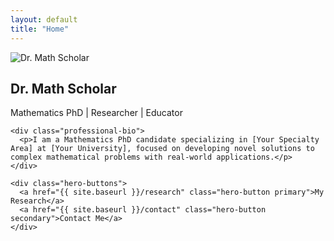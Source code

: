 ```yaml
---
layout: default
title: "Home"
---
```


<section class="hero-section">
  <div class="professional-profile">
    <div class="profile-header">
      <img src="{{ site.baseurl }}/assets/images/profile.jpg" alt="Dr. Math Scholar" class="profile-image">
      <div class="profile-title">
        <h1>Dr. Math Scholar</h1>
        <p class="designation">Mathematics PhD | Researcher | Educator</p>
      </div>
    </div>
    
    <div class="professional-bio">
      <p>I am a Mathematics PhD candidate specializing in [Your Specialty Area] at [Your University], focused on developing novel solutions to complex mathematical problems with real-world applications.</p>
    </div>
    
    <div class="hero-buttons">
      <a href="{{ site.baseurl }}/research" class="hero-button primary">My Research</a>
      <a href="{{ site.baseurl }}/contact" class="hero-button secondary">Contact Me</a>
    </div>
  </div>
</section>

